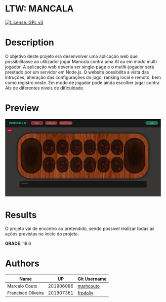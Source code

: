 # LTW: MANCALA
[![License: GPL v3](https://img.shields.io/badge/License-GPLv3-blue.svg)](https://www.gnu.org/licenses/gpl-3.0)

# Description

O objetivo deste projeto era desenvolver uma aplicação web que possibilitasse ao utilizador jogar Mancala contra uma AI ou em modo multi jogador. A aplicação web deveria ser single-page e o mutlti-jogador será prestado por um servidor em Node.js.
O website possibilita a vista das intruções, alteração das configurações do jogo, ranking local e remoto, bem como registro neste. Em modo de jogador pode ainda escolher jogar contra AIs de diferentes niveis de dificuldade.

# Preview

<p align = "center">
  <img width = 650 src = "img/Screenshot.png">
</p>

# Results

O projeto vai de encontro ao pretendido, sendo possivel realizar todas as ações previstas no ínicio do projeto.

**GRADE:** 18.6

# Authors

| Name               | UP        | Git Username                              |
| ------------------ | --------- | ----------------------------------------- |
| Marcelo Couto      | 201906086 | [marhcouto](https://github.com/marhcouto) |
| Francisco Oliveira | 201907361 | [frpdoliv](https://github.com/frpdoliv)   |
